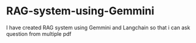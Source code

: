 # RAG-system-using-Gemmini
I have created RAG system using Gemmini and Langchain so that i can ask question from multiple pdf 

